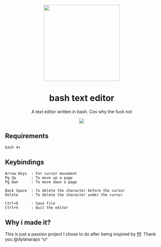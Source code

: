 
<p align="center"><img src="https://i.imgur.com/znrtFBA.png" width="250px"></p>
<h1 align="center">bash text editor</h1> <p
align="center">A text editor written in bash.
Cos why the fuck not</p>

<p align="center"><img src="https://i.imgur.com/tOK7imI.png"></p>

## Requirements
```
bash 4+
```

## Keybindings
```
Arrow Keys  : For cursor movement
Pg Up       : To move up a page
Pg Dwn      : To move down a page

Back Space  : To delete the character before the cursor
Delete      : To delete the character under the cursor

Ctrl+O      : Save file
Ctrl+X      : Quit the editor
```

## Why i made it?
This is just a passion project I chose to do after being inspired by [fff](https://github.com/dylanaraps/fff). Thank you @dylanaraps ^u^
